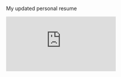 My updated personal resume



![Resume](https://github.com/samuelrangira/Resume/blob/master/main.pdf)
